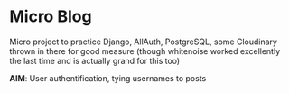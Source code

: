 # Micro Blog


Micro project to practice Django, AllAuth, PostgreSQL, some Cloudinary thrown in there for good measure (though whitenoise worked excellently the last time and is actually grand for this too)


**AIM**: User authentification, tying usernames to posts